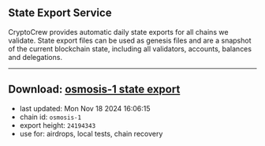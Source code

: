 ## State Export Service
CryptoCrew provides automatic daily state exports for all chains we validate. State export files can be used as genesis files and are a snapshot of the current blockchain state, including all validators, accounts, balances and delegations.

---
**Download: [osmosis-1 state export](https://dl-eu2.ccvalidators.com/SERVICE/osmosis/osmosis-1_export_24194343.json)**
---

- last updated: Mon Nov 18 2024 16:06:15
- chain id: `osmosis-1`
- export height: `24194343`
- use for: airdrops, local tests, chain recovery
